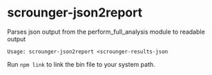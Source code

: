 # scrounger-json2report
Parses json output from the perform_full_analysis module to readable output

`Usage: scrounger-json2report <scrounger-results-json`

Run `npm link` to link the bin file to your system path.
